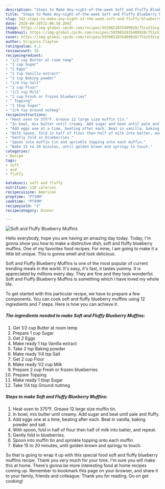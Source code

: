 ```yaml
---
description: "Steps to Make Any-night-of-the-week Soft and Fluffy Blueberry Muffins"
title: "Steps to Make Any-night-of-the-week Soft and Fluffy Blueberry Muffins"
slug: 542-steps-to-make-any-night-of-the-week-soft-and-fluffy-blueberry-muffins
date: 2020-09-26T22:06:58.284Z
image: https://img-global.cpcdn.com/recipes/5939652835409920/751x532cq70/soft-and-fluffy-blueberry-muffins-recipe-main-photo.jpg
thumbnail: https://img-global.cpcdn.com/recipes/5939652835409920/751x532cq70/soft-and-fluffy-blueberry-muffins-recipe-main-photo.jpg
cover: https://img-global.cpcdn.com/recipes/5939652835409920/751x532cq70/soft-and-fluffy-blueberry-muffins-recipe-main-photo.jpg
author: Virginia Clayton
ratingvalue: 4.1
reviewcount: 10
recipeingredient:
- "1/2 cup Butter at room temp"
- "1 cup Sugar"
- "2 Eggs"
- "1 tsp Vanilla extract"
- "2 tsp Baking powder"
- "1/4 tsp Salt"
- "2 cup Flour"
- "1/2 cup Milk"
- "2 cup Fresh or frozen blueberries"
- " Topping"
- "1 tbsp Sugar"
- "1/4 tsp Ground nutmeg"
recipeinstructions:
- "Heat oven to 375°F. Grease 12 large size muffin tin."
- "In bowl, mix butter until creamy. Add sugar and beat until pale and fluffy."
- "Add eggs one at a time, beating after each. Beat in vanilla, baking powder and salt."
- "With spoon, fold in half of flour then half of milk into batter, and repeat."
- "Gently fold in blueberries."
- "Spoon into muffin tin and sprinkle topping onto each muffin."
- "Bake 15 to 20 minutes, until golden brown and springy to touch."
categories:
- Recipe
tags:
- soft
- and
- fluffy

katakunci: soft and fluffy 
nutrition: 110 calories
recipecuisine: American
preptime: "PT10M"
cooktime: "PT49M"
recipeyield: "3"
recipecategory: Dinner

---
```



![Soft and Fluffy Blueberry Muffins](https://img-global.cpcdn.com/recipes/5939652835409920/751x532cq70/soft-and-fluffy-blueberry-muffins-recipe-main-photo.jpg)

Hello everybody, hope you are having an amazing day today. Today, I'm gonna show you how to make a distinctive dish, soft and fluffy blueberry muffins. One of my favorites food recipes. For mine, I am going to make it a little bit unique. This is gonna smell and look delicious.

Soft and Fluffy Blueberry Muffins is one of the most popular of current trending meals in the world. It's easy, it's fast, it tastes yummy. It is appreciated by millions every day. They are fine and they look wonderful. Soft and Fluffy Blueberry Muffins is something which I have loved my whole life.




To get started with this particular recipe, we have to prepare a few components. You can cook soft and fluffy blueberry muffins using 12 ingredients and 7 steps. Here is how you can achieve it.

<!--inarticleads1-->

##### The ingredients needed to make Soft and Fluffy Blueberry Muffins:

1. Get 1/2 cup Butter at room temp
1. Prepare 1 cup Sugar
1. Get 2 Eggs
1. Make ready 1 tsp Vanilla extract
1. Take 2 tsp Baking powder
1. Make ready 1/4 tsp Salt
1. Get 2 cup Flour
1. Make ready 1/2 cup Milk
1. Prepare 2 cup Fresh or frozen blueberries
1. Prepare  Topping
1. Make ready 1 tbsp Sugar
1. Take 1/4 tsp Ground nutmeg




<!--inarticleads2-->

##### Steps to make Soft and Fluffy Blueberry Muffins:

1. Heat oven to 375°F. Grease 12 large size muffin tin.
1. In bowl, mix butter until creamy. Add sugar and beat until pale and fluffy.
1. Add eggs one at a time, beating after each. Beat in vanilla, baking powder and salt.
1. With spoon, fold in half of flour then half of milk into batter, and repeat.
1. Gently fold in blueberries.
1. Spoon into muffin tin and sprinkle topping onto each muffin.
1. Bake 15 to 20 minutes, until golden brown and springy to touch.




So that is going to wrap it up with this special food soft and fluffy blueberry muffins recipe. Thank you very much for your time. I'm sure you will make this at home. There's gonna be more interesting food at home recipes coming up. Remember to bookmark this page on your browser, and share it to your family, friends and colleague. Thank you for reading. Go on get cooking!
